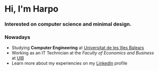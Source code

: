 <h1>Hi, I'm Harpo</h1>
<h3>Interested on computer science and minimal design.</h3>

### Nowadays

- Studying **Computer Engineering** at [Universitat de les Illes Balears](https://estudis.uib.es/es/estudis-de-grau/grau/informatica/GIN3-P/)
- Working as an IT Technician at the *Faculty of Economics and Business* at [UIB](https://www.uib.es/es/lauib/Govern-i-organitzacio/estructura/Facultats-i-escoles/feie/)
- Learn more about my experiencies on my [LinkedIn](https://www.linkedin.com/in/helveticka) profile
